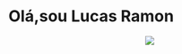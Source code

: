 # Olá,sou Lucas Ramon


<center>

<img src="./media/LucasRamonSoftwareEngineerProfile" />

</center>
